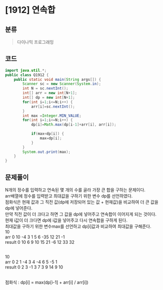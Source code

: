 # [1912] 연속합

## 분류
> 다이나믹 프로그래밍

## 코드
```java
import java.util.*;
public class Q1912 {
	public static void main(String args[]) {
		Scanner sc = new Scanner(System.in);
		int N = sc.nextInt();
		int[] arr = new int[N+1];
		int[] dp = new int[N+1];
		for(int i=1;i<=N;i++) {
			arr[i]=sc.nextInt();
		}
		int max =Integer.MIN_VALUE;
		for(int i=1;i<=N;i++) {
			dp[i]=Math.max(dp[i-1]+arr[i], arr[i]);
			
			if(max<dp[i]) {
				max=dp[i];
			}
		}
		System.out.print(max);
	}
}

```

## 문제풀이

N개의 정수를 입력하고 연속된 몇 개의 수를 골라 가장 큰 합을 구하는 문제이다.<br>
arr배열에 정수를 입력받고 최대값을 구하기 위한 변수 dp를 선언하였다.<br>
점화식은 현재 값과 그 직전 값(dp에 저장되어 있는 값 + 현재값)을 비교하여 더 큰 값을 dp에 넣어준다.<br>
만약 직전 값이 더 크다고 하면 그 값을 dp에 넣어주고 연속합이 이어지게 되는 것이다.<br>
현재 i값이 더 크다면 dp에 i값을 넣어주고 다시 연속합을 구하게 된다.<br>
최대값을 구하기 위한 변수max를 선언하고 dp[i]값과 비교하여 최대값을 구해준다.<br>
10<br>
arr          0 10 -4 3   1    5   6  -35 12 21  -1<br>
result     0 10   6 9 10  15 21   -6   12 33 32 <br><br>

10<br>
arr          0 2 1 -4 3 4 -4 6   5 -5   1<br>
result     0 2 3 -1 3 7   3 9 14    9 10<br><br>

점화식 : dp[i] = max(dp[i-1] + arr[i] / arr[i])<br>